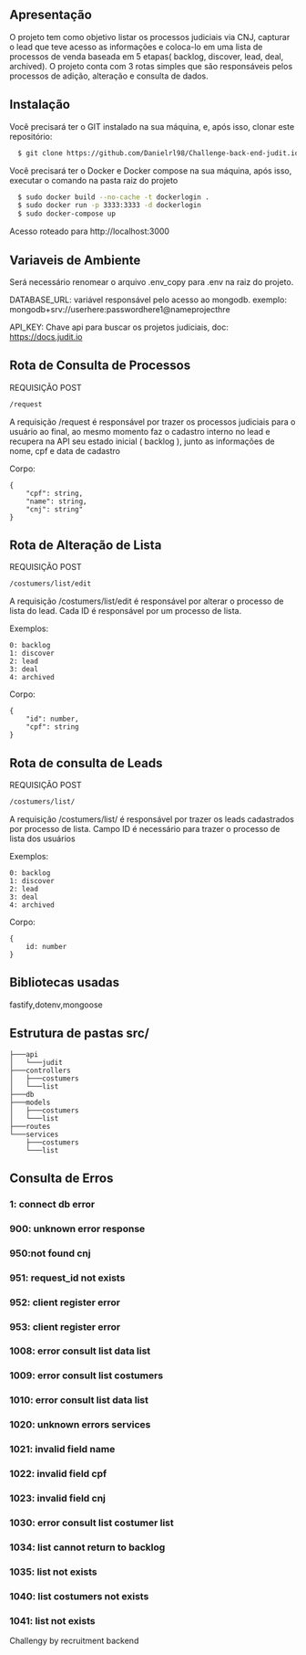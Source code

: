 ## Apresentação

O projeto tem como objetivo listar os processos judiciais via CNJ, capturar o lead que teve acesso as informações e coloca-lo em uma lista de processos de venda baseada em 5 etapas( backlog, discover, lead, deal, archived). O projeto conta com 3 rotas simples que são responsáveis pelos processos de adição, alteração e consulta de dados.

## Instalação

Você precisará ter o GIT instalado na sua máquina, e, após isso, clonar este repositório:
```sh
  $ git clone https://github.com/Danielrl98/Challenge-back-end-judit.io.git
```

Você precisará ter o Docker e Docker compose na sua máquina, após isso, executar o comando na pasta raiz do projeto
```sh
  $ sudo docker build --no-cache -t dockerlogin .
  $ sudo docker run -p 3333:3333 -d dockerlogin
  $ sudo docker-compose up
  ```
Acesso roteado para http://localhost:3000

## Variaveis de Ambiente

Será necessário renomear o arquivo .env_copy para .env na raiz do projeto.

DATABASE_URL: variável responsável pelo acesso ao mongodb. 
exemplo: mongodb+srv://userhere:passwordhere1@nameprojecthre

API_KEY: Chave api para buscar os projetos judiciais, doc: https://docs.judit.io

## Rota de Consulta de Processos

REQUISIÇÃO POST
```sh
/request
```

A requisição /request é responsável por trazer os processos judiciais para o usuário ao final, ao mesmo momento faz o cadastro interno no lead e recupera na API seu estado inicial ( backlog ), junto as informações de nome, cpf e data de cadastro

Corpo: 
```shell
{
    "cpf": string,
    "name": string,
    "cnj": string"
}
```

## Rota de Alteração de Lista

REQUISIÇÃO POST
```sh
/costumers/list/edit
```
A requisição /costumers/list/edit é responsável por alterar o processo de lista do lead. Cada ID é responsável por um processo de lista. 

Exemplos:
```shell
0: backlog
1: discover
2: lead
3: deal
4: archived
```

Corpo:
```shell
{
    "id": number,
    "cpf": string
}
```

## Rota de consulta de Leads

REQUISIÇÃO POST
```sh
/costumers/list/
```
A requisição /costumers/list/ é responsável por trazer os leads cadastrados por processo de lista. Campo ID é necessário para trazer o processo de lista dos usuários

Exemplos:
```shell
0: backlog
1: discover
2: lead
3: deal
4: archived
```

Corpo:
```shell
{
    id: number
}
```

## Bibliotecas usadas

fastify,dotenv,mongoose

## Estrutura de pastas src/

```shell
├───api
│   └───judit
├───controllers
│   ├───costumers
│   └───list
├───db
├───models
│   ├───costumers
│   └───list
├───routes
└───services
    ├───costumers
    └───list
```

## Consulta de Erros

### 1: connect db error 
### 900: unknown error response
### 950:not found cnj
### 951: request_id not exists
### 952: client register error
### 953: client register error
### 1008: error consult list data list
### 1009: error consult list costumers
### 1010: error consult list data list
### 1020: unknown errors services
### 1021: invalid field name
### 1022: invalid field cpf
### 1023: invalid field cnj
### 1030: error consult list costumer list
### 1034: list cannot return to backlog
### 1035: list not exists
### 1040: list costumers not exists
### 1041: list not exists

Challengy by recruitment backend





